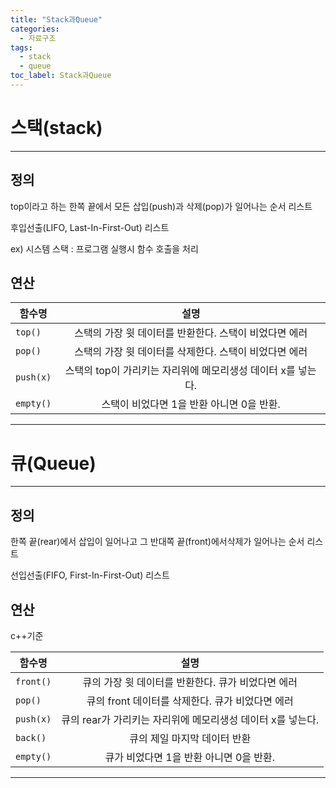```yaml
---
title: "Stack과Queue"
categories:
  - 자료구조
tags:
  - stack
  - queue
toc_label: Stack과Queue
---
```


# 스택(stack)  
---
## 정의
top이라고 하는 한쪽 끝에서 모든 삽입(push)과 삭제(pop)가 일어나는 순서 리스트  

후입선출(LIFO, Last-In-First-Out) 리스트

ex) 시스템 스택 :  프로그램 실행시 함수 호출을 처리

## 연산  

함수명|설명|
---|:---:
``top()``|스택의 가장 윗 데이터를 반환한다. 스택이 비었다면 에러
``pop()``|스택의 가장 윗 데이터를 삭제한다. 스택이 비었다면 에러
``push(x)``|스택의 top이 가리키는 자리위에 메모리생성 데이터 x를 넣는다.
``empty()``|스택이 비었다면 1을 반환 아니면 0을 반환.

---
# 큐(Queue)
---
## 정의
한쪽 끝(rear)에서 삽입이 일어나고 그 반대쪽 끝(front)에서삭제가 일어나는 순서 리스트

선입선출(FIFO, First-In-First-Out) 리스트

## 연산

c++기준  

함수명|설명|
---|:---:
``front()``|큐의 가장 윗 데이터를 반환한다. 큐가 비었다면 에러
``pop()``|큐의 front 데이터를 삭제한다. 큐가 비었다면 에러
``push(x)``|큐의 rear가 가리키는 자리위에 메모리생성 데이터 x를 넣는다.
``back()``|큐의 제일 마지막 데이터 반환
``empty()``|큐가 비었다면 1을 반환 아니면 0을 반환.

---